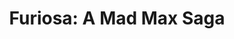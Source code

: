 ---
title: "Furiosa: A Mad Max Saga"
year: 2024
rating: 3
stars: "★★★"
rewatched: false
permalink: "furiosa-a-mad-max-saga"
watched_on: 2024-07-01
---